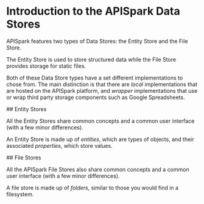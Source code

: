 # Introduction to the APISpark Data Stores

APISpark features two types of Data Stores: the Entity Store and the File Store.

The Entity Store is used to store structured data while the File Store provides storage for static files.

Both of these Data Store types have a set different implementations to chose from. The main distinction is that there are *local* implementations that are hosted on the APISpark platform, and *wrapper* implementations that use or wrap third party storage components such as Google Spreadsheets.

## Entity Stores

All the Entity Stores share common concepts and a common user interface (with a few minor differences).

An Entity Store is made up of *entities*, which are types of objects, and their associated *properties*, which store values. 

## File Stores

All the APISpark File Stores also share common concepts and a common user interface (with a few minor differences).

A file store is made up of *folders*, similar to those you would find in a filesystem.
